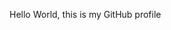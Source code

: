 Hello World, this is my GitHub profile 

<!---
Epyon-Nebula/Epyon-Nebula is a ✨ special ✨ repository because its `README.md` (this file) appears on your GitHub profile.
You can click the Preview link to take a look at your changes.
--->
